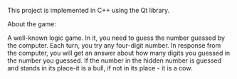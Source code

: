 This project is implemented in C++ using the Qt library.

About the game:

A well-known logic game. In it, you need to guess the number guessed by the computer. 
Each turn, you try any four-digit number. In response from the computer, you will get an answer about how many digits you guessed in the number you guessed. 
If the number in the hidden number is guessed and stands in its place-it is a bull, if not in its place - it is a cow.
